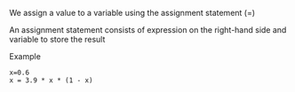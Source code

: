 We assign a value to a variable using the assignment statement (=)

An assignment statement consists of expression on the right-hand side and variable to store the result

Example 
```
x=0.6
x = 3.9 * x * (1 - x)
```
